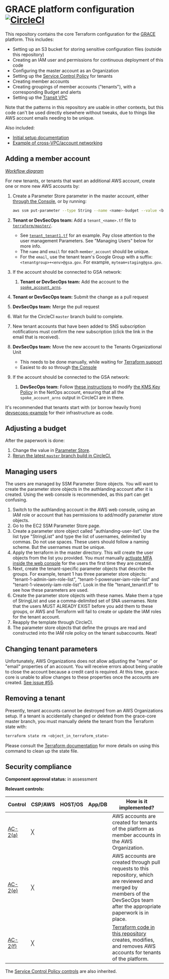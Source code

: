 # GRACE platform configuration [![CircleCI](https://circleci.com/gh/GSA/grace-core.svg?style=svg&circle-token=d0bdc1c9e646280312a4a8254f7c8d4698c8729f)](https://circleci.com/gh/GSA/grace-core)

This repository contains the core Terraform configuration for the [GRACE](https://github.com/gsa/devsecops#readme) platform. This includes:

* Setting up an S3 bucket for storing sensitive configuration files (outside this repository)
* Creating an IAM user and permissions for continuous deployment of this code
* Configuring the master account as an Organization
* Setting up the [Service Control Policy](https://github.com/GSA/security-benchmarks/tree/master/scp) for tenants
* Creating member accounts
* Creating groupings of member accounts ("tenants"), with a corresponding Budget and alerts
* Setting up the [Transit VPC](https://docs.aws.amazon.com/solutions/latest/cisco-based-transit-vpc/welcome.html)

Note that the patterns in this repository are usable in other contexts, but this code can't be used directly elsewhere without tweaks, due to things like AWS account emails needing to be unique.

Also included:

* [Initial setup documentation](SETUP.md)
* [Example of cross-VPC/account networking](terraform/networking)

## Adding a member account

[_Workflow diagram_](https://docs.google.com/drawings/d/1VA45f92EjzxGs0HCtqEdDhXOFROx3PPnD1fZ2-9d-AA/edit)

For new tenants, or tenants that want an additional AWS account, create one or more new AWS accounts by:

1. Create a Parameter Store parameter in the master account, either [through the Console](https://console.aws.amazon.com/systems-manager/parameters/?region=us-east-1), or by running:

    ```sh
    aws ssm put-parameter --type String --name <name>-budget --value <budget>
    ```

1. **Tenant or DevSecOps team:** Add a `tenant_<name>.tf` file to [`terraform/master/`](terraform/master).
    * See [`tenant_tenant1.tf`](terraform/master/tenant_tenant1.tf) for an example. Pay close attention to the user management Parameters. See "Managing Users" below for more info.
    * The `name` and `email` for each `member_account` should be unique.
    * For the `email`, use the tenant team's Google Group with a suffix: `<tenantgroup>+<env>@gsa.gov`. For example, `myteam+staging@gsa.gov`.
1. If the account should be connected to GSA network:
    1. **Tenant or DevSecOps team:** Add the account to the [`spoke_account_arns`](terraform/master/transit_vpc.tf).
1. **Tenant or DevSecOps team:** Submit the change as a pull request
1. **DevSecOps team:** Merge the pull request
1. Wait for the CircleCI `master` branch build to complete.
1. New tenant accounts that have been added to SNS subscription notifications must confirm the new subscription (click the link in the email that is received).
1. **DevSecOps team:** Move the new account to the Tenants Organizational Unit
    * This needs to be done manually, while waiting for [Terraform support](https://github.com/terraform-providers/terraform-provider-aws/pull/4405)
    * Easiest to do so through [the Console](https://console.aws.amazon.com/organizations/home)
1. If the account should be connected to the GSA network:
    1. **DevSecOps team:** Follow [these instructions](https://docs.aws.amazon.com/solutions/latest/cisco-based-transit-vpc/appendix-c.html) to modify [the KMS Key Policy](https://console.aws.amazon.com/iam/home?region=us-east-1#/encryptionKeys/us-east-1) in the NetOps account, ensuring that all the `spoke_account_arns` output in CircleCI are in there.

It's recommended that tenants start with (or borrow heavily from) [devsecops-example](https://github.com/GSA/devsecops-example) for their infrastructure as code.

## Adjusting a budget

After the paperwork is done:

1. Change the value in [Parameter Store](https://console.aws.amazon.com/systems-manager/parameters/?region=us-east-1).
1. [Rerun the latest `master` branch build in CircleCI.](https://circleci.com/gh/GSA/workflows/grace-core/tree/master)

## Managing users

The users are managed by SSM Parameter Store objects. You will want to create the parameter store objects in the authlanding account after it is created. Using the web console is recommended, as this part can get confusing.

1. Switch to the authlanding account in the AWS web console, using an IAM role or account that has permissions to add/modify parameter store objects.
1. Go to the EC2 SSM Parameter Store page.
1. Create a parameter store object called "authlanding-user-list". Use the list type "StringList" and type the list of usernames, delimited by commas. Do not use spaces. These users should follow a naming scheme. But the usernames must be unique.
1. Apply the terraform in the master directory. This will create the user objects from the list you provided. You *must* manually [activate MFA inside the web console](https://docs.aws.amazon.com/IAM/latest/UserGuide/id_credentials_mfa_enable_virtual.html) for the users the first time they are created.
1. Next, create the tenant-specific parameter objects that describe the groups. For example, tenant 1 has three parameter store objects: "tenant-1-admin-iam-role-list", "tenant-1-poweruser-iam-role-list" and "tenant-1-viewonly-iam-role-list". Look in the file "tenant_tenant1.tf" to see how these parameters are used.
1. Create the parameter store objects with these names. Make them a type of StringList and use a comma-delimited set of SNA usernames. Note that the users MUST ALREADY EXIST before you add them to these groups, or AWS and Terraform will fail to create or update the IAM roles for the tenant account.
1. Reapply the template through CircleCI.
1. The parameter store objects that define the groups are read and constructed into the IAM role policy on the tenant subaccounts. Neat!

## Changing tenant parameters

Unfortunately, AWS Organizations does not allow adjusting the "name" or "email" properties of an account. You will receive errors about being unable to close the account because a credit card is required. At this time, grace-core is unable to allow changes to these properties once the accounts are created. [See issue #55](https://github.com/GSA/grace-core/issues/55).

## Removing a tenant

Presently, tenant accounts cannot be destroyed from an AWS Organizations setup. If a tenant is accidentally changed or deleted from the grace-core master branch, you must manually delete the tenant from the Terraform state with:

  ````sh
  terraform state rm <object_in_terraform_state>
  ````

Please consult the [Terraform documentation](https://www.terraform.io/docs/commands/state/rm.html) for more details on using this command to clean up the state file.

## Security compliance

**Component approval status:** in assessment

**Relevant controls:**

Control | CSP/AWS | HOST/OS | App/DB | How is it implemented?
--- | --- | --- | --- | ---
[AC-2(a)](https://nvd.nist.gov/800-53/Rev4/control/AC-2) | ╳ | | | AWS accounts are created for tenants of the platform as member accounts in the AWS Organization.
[AC-2(e)](https://nvd.nist.gov/800-53/Rev4/control/AC-2) | ╳ | | | AWS accounts are created through pull requests to this repository, which are reviewed and merged by members of the DevSecOps team after the appropriate paperwork is in place.
[AC-2(f)](https://nvd.nist.gov/800-53/Rev4/control/AC-2) | ╳ | | | [Terraform code in this repository](terraform/master/members.tf) creates, modifies, and removes AWS accounts for tenants of the platform.

The [Service Control Policy controls](https://github.com/GSA/security-benchmarks/tree/master/scp#compliance-information) are also inherited.
